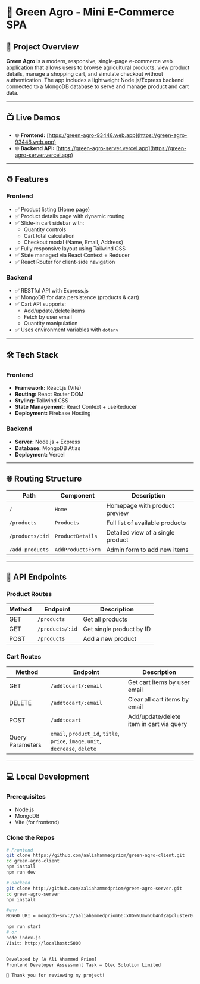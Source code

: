 # 🛒 Green Agro - Mini E-Commerce SPA

## 🌿 Project Overview

**Green Agro** is a modern, responsive, single-page e-commerce web application that allows users to browse agricultural products, view product details, manage a shopping cart, and simulate checkout without authentication. The app includes a lightweight Node.js/Express backend connected to a MongoDB database to serve and manage product and cart data.

---

## 📺 Live Demos

- 🌐 **Frontend:** [https://green-agro-93448.web.app](https://green-agro-93448.web.app)
- 🌐 **Backend API:** [https://green-agro-server.vercel.app](https://green-agro-server.vercel.app)

---

## ⚙️ Features

### Frontend
- ✅ Product listing (Home page)
- ✅ Product details page with dynamic routing
- ✅ Slide-in cart sidebar with:
  - Quantity controls
  - Cart total calculation
  - Checkout modal (Name, Email, Address)
- ✅ Fully responsive layout using Tailwind CSS
- ✅ State managed via React Context + Reducer
- ✅ React Router for client-side navigation

### Backend
- ✅ RESTful API with Express.js
- ✅ MongoDB for data persistence (products & cart)
- ✅ Cart API supports:
  - Add/update/delete items
  - Fetch by user email
  - Quantity manipulation
- ✅ Uses environment variables with `dotenv`

---

## 🛠️ Tech Stack

### Frontend
- **Framework:** React.js (Vite)
- **Routing:** React Router DOM
- **Styling:** Tailwind CSS
- **State Management:** React Context + useReducer
- **Deployment:** Firebase Hosting

### Backend
- **Server:** Node.js + Express
- **Database:** MongoDB Atlas
- **Deployment:** Vercel

---

## 🌐 Routing Structure

| Path            | Component         | Description                       |
| --------------- | ----------------- | --------------------------------- |
| `/`             | `Home`            | Homepage with product preview     |
| `/products`     | `Products`        | Full list of available products   |
| `/products/:id` | `ProductDetails`  | Detailed view of a single product |
| `/add-products` | `AddProductsForm` | Admin form to add new items       |

---

## 🧪 API Endpoints

### Product Routes
| Method | Endpoint        | Description              |
| ------ | --------------- | ------------------------ |
| GET    | `/products`     | Get all products         |
| GET    | `/products/:id` | Get single product by ID |
| POST   | `/products`     | Add a new product        |

### Cart Routes
| Method           | Endpoint                                                                       | Description                              |
| ---------------- | ------------------------------------------------------------------------------ | ---------------------------------------- |
| GET              | `/addtocart/:email`                                                            | Get cart items by user email             |
| DELETE           | `/addtocart/:email`                                                            | Clear all cart items by email            |
| POST             | `/addtocart`                                                                   | Add/update/delete item in cart via query |
| Query Parameters | `email`, `product_id`, `title`, `price`, `image`, `unit`, `decrease`, `delete` |

---

## 💻 Local Development

### Prerequisites

- Node.js
- MongoDB 
- Vite (for frontend)

### Clone the Repos

```bash
# Frontend
git clone https://github.com/aaliahammedpriom/green-agro-client.git
cd green-agro-client
npm install
npm run dev

# Backend
git clone http://github.com/aaliahammedpriom/green-agro-server.git
cd green-agro-server
npm install

#env
MONGO_URI = mongodb+srv://aaliahammedpriom66:xUGwNUmwnOb4nfZa@cluster0.pkkmt2q.mongodb.net/?retryWrites=true&w=majority&appName=Cluster0

npm run start
# or
node index.js
Visit: http://localhost:5000


Developed by [A Ali Ahammed Priom]
Frontend Developer Assessment Task – Qtec Solution Limited

💚 Thank you for reviewing my project!
